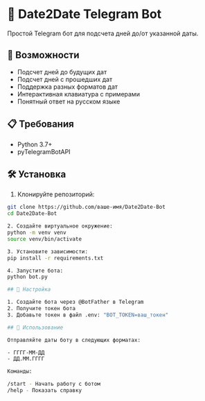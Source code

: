 # 📅 Date2Date Telegram Bot

Простой Telegram бот для подсчета дней до/от указанной даты.

## 🚀 Возможности

- Подсчет дней до будущих дат
- Подсчет дней с прошедших дат  
- Поддержка разных форматов дат
- Интерактивная клавиатура с примерами
- Понятный ответ на русском языке

## 📋 Требования

- Python 3.7+
- pyTelegramBotAPI

## 🛠 Установка

1. Клонируйте репозиторий:
```bash
git clone https://github.com/ваше-имя/Date2Date-Bot
cd Date2Date-Bot

2. Создайте виртуальное окружение:
python -m venv venv
source venv/bin/activate

3. Установите зависимости:
pip install -r requirements.txt

4. Запустите бота:
python bot.py

## 🔧 Настройка

1. Создайте бота через @BotFather в Telegram
2. Получите токен бота
3. Добавьте токен в файл .env: "BOT_TOKEN=ваш_токен"

## 📝 Использование

Отправляйте даты боту в следующих форматах:

- ГГГГ-ММ-ДД
- ДД.ММ.ГГГГ

Команды:

/start - Начать работу с ботом
/help - Показать справку